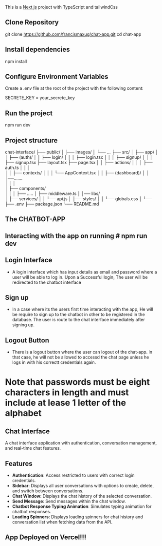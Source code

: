 This is a [Next.js](https://nextjs.org/) project with TypeScript and tailwindCss

## Clone Repository
git clone https://github.com/francismaxug/chat-app.git
cd chat-app

## Install dependencies
npm install

## Configure Environment Variables
Create a .env file at the root of the project with the following content:

SECRETE_KEY = your_secrete_key

## Run the project
npm run dev



## Project structure

chat-interface/
├── public/
│   ├── images/
│   └── ...
├── src/
│   ├── app/
│   │    ├── (auth)/
│   │        ├── login/
│   │   │        ├── login.tsx
│   │   │    ├── signup/
│   │   │        ├── signup.tsx
              ├── layout.tsx
              ├── page.tsx
│   │   ├── actions/
│   │   │   ├── auth.ts
│   │   │  
│   │   ├── contexts/
│   │   │   └── AppContext.tsx
│   │   ├── (dashboard)/
│   │   │──.......   
│   │   │   
│   ├── components/  
│   │   │   ├── .....
│   ├── middleware.ts
│   │── libs/   
│   ├── services/
│   │   └── api.js
│   ├── styles/
│   │   └── globals.css
│   └── 
├── .env
├── package.json
└── README.md

## The CHATBOT-APP

## Interacting with the app on running # npm run dev

## Login Interface
- A login interface which has input details as email and password where a user will be able to log in.
Upon a Successful login, The user will be redirected to the chatbot interface

## Sign up
- In a case where its the users first time interacting with the app, He will be  require to sign up to the chatbot in other to be registered in the database.
The user is route to the chat interface immediately after signing up.

## Logout Button
- There is a logout button where the user can logout of the chat-app. In that case, he will not be allowed to accessd the chat page unless he logs in with his correctt credentials again.

# Note that passwords must be eight characters in length and must include at lease 1 letter of the alphabet



## Chat Interface

A chat interface application with authentication, conversation management, and real-time chat features.

## Features

- **Authentication**: Access restricted to users with correct login credentials.
- **Sidebar**: Displays all user conversations with options to create, delete, and switch between conversations.
- **Chat Window**: Displays the chat history of the selected conversation.
- **Send Message**: Send messages within the chat window.
- **Chatbot Response Typing Animation**: Simulates typing animation for chatbot responses.
- **Loading Spinners**: Displays loading spinners for chat history and conversation list when fetching data from the API.




## App Deployed on Vercel!!!


